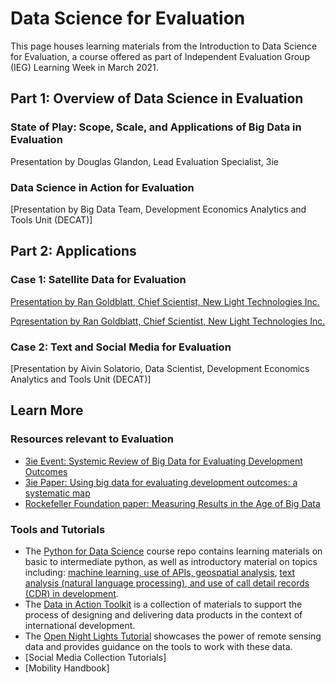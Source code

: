 # Data Science for Evaluation

This page houses learning materials from the Introduction to Data Science for Evaluation, a course offered as part of Independent Evaluation Group (IEG) Learning Week in March 2021.


## Part 1: Overview of Data Science in Evaluation

### State of Play: Scope, Scale, and Applications of Big Data in Evaluation
Presentation by Douglas Glandon, Lead Evaluation Specialist, 3ie 

### Data Science in Action for Evaluation 
[Presentation by Big Data Team, Development Economics Analytics and Tools Unit (DECAT)]


## Part 2: Applications

### Case 1: Satellite Data for Evaluation
[Presentation by Ran Goldblatt, Chief Scientist, New Light Technologies Inc.](downloads/ran_goldblatt.pdf)

[Pqresentation by Ran Goldblatt, Chief Scientist, New Light Technologies Inc.](https://github.com/worldbank/Data_Science_for_Evaluation/blob/gh-pages/docs/downloads/ran_goldblatt.pdf)

### Case 2: Text and Social Media for Evaluation
[Presentation by Aivin Solatorio, Data Scientist, Development Economics Analytics and Tools Unit (DECAT)]


## Learn More

### Resources relevant to Evaluation
- [3ie Event: Systemic Review of Big Data for Evaluating Development Outcomes](https://www.youtube.com/watch?v=QeocY5OqwBI)
- [3ie Paper: Using big data for evaluating development outcomes:
 a systematic map](downloads/3ie_paper.docx)
- [Rockefeller Foundation paper: Measuring Results in the Age of Big Data](https://www.rockefellerfoundation.org/wp-content/uploads/Measuring-results-and-impact-in-the-age-of-big-data-by-York-and-Bamberger-March-2020.pdf)

### Tools and Tutorials
- The [Python for Data Science](https://github.com/worldbank/Python-for-Data-Science) course repo contains learning materials on basic to intermediate python, as well as introductory material on topics including: [machine learning, use of APIs, geospatial analysis](https://github.com/worldbank/Python-for-Data-Science/tree/master/July_2019_Poverty_GP/day_3), [text analysis (natural language processing), and use of call detail records (CDR) in development](https://github.com/worldbank/Python-for-Data-Science/tree/master/July_2019_Poverty_GP/day_4). 
- The [Data in Action Toolkit](https://worldbank.github.io/Data-in-Action) is a collection of materials to support the process of designing and delivering data products in the context of international development. 
- The [Open Night Lights Tutorial](https://worldbank.github.io/OpenNightLights/welcome.html) showcases the power of remote sensing data and provides guidance on the tools to work with these data.
- [Social Media Collection Tutorials]
- [Mobility Handbook]
